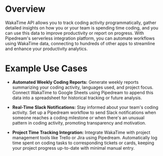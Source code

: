 # Overview

WakaTime API allows you to track coding activity programmatically, gather detailed insights on how you or your team is spending time coding, and you can use this data to improve productivity or report on progress. With Pipedream's serverless integration platform, you can automate workflows using WakaTime data, connecting to hundreds of other apps to streamline and enhance your productivity analytics.

# Example Use Cases

- **Automated Weekly Coding Reports:** Generate weekly reports summarizing your coding activity, languages used, and project focus. Connect WakaTime to Google Sheets using Pipedream to append this data into a spreadsheet for historical tracking or future analysis.

- **Real-Time Slack Notifications:** Stay informed about your team's coding activity. Set up a Pipedream workflow to send Slack notifications when someone reaches a coding milestone or when there's an unusual pattern in coding activity, promoting transparency and motivation.

- **Project Time Tracking Integration:** Integrate WakaTime with project management tools like Trello or Jira using Pipedream. Automatically log time spent on coding tasks to corresponding tickets or cards, keeping your project progress up-to-date with minimal manual entry.
